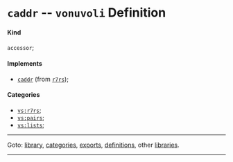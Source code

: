 

<a id='definition__vonuvoli__caddr'></a>

# `caddr` -- `vonuvoli` Definition


<a id='definition__vonuvoli__caddr__kind'></a>

#### Kind

`accessor`;


<a id='definition__vonuvoli__caddr__implements'></a>

#### Implements

 * [`caddr`](../../r7rs/definitions/caddr.md#definition__r7rs__caddr) (from [`r7rs`](../../r7rs/_index.md#library__r7rs));


<a id='definition__vonuvoli__caddr__categories'></a>

#### Categories

 * [`vs:r7rs`](../../vonuvoli/categories/vs_3a_r7rs.md#category__vonuvoli__vs_3a_r7rs);
 * [`vs:pairs`](../../vonuvoli/categories/vs_3a_pairs.md#category__vonuvoli__vs_3a_pairs);
 * [`vs:lists`](../../vonuvoli/categories/vs_3a_lists.md#category__vonuvoli__vs_3a_lists);

----

Goto: [library](../../vonuvoli/_index.md#library__vonuvoli), [categories](../../vonuvoli/categories/_index.md#toc__vonuvoli__categories), [exports](../../vonuvoli/exports/_index.md#toc__vonuvoli__exports), [definitions](../../vonuvoli/definitions/_index.md#toc__vonuvoli__definitions), other [libraries](../../_libraries.md#toc__libraries).

----

